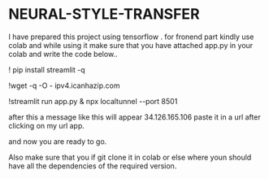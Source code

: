 # NEURAL-STYLE-TRANSFER

I have prepared this project using tensorflow .
for fronend part kindly   use colab and while using it make sure that you have attached app.py in your colab and write the code below..

! pip install streamlit -q

!wget -q -O - ipv4.icanhazip.com

!streamlit run app.py & npx localtunnel --port 8501


after this a message like this will appear 34.126.165.106 paste it in a url after clicking on my url app.

and now you are ready to go.

Also make sure that you if git clone it in colab or else where youn should have all the dependencies of the required version.
